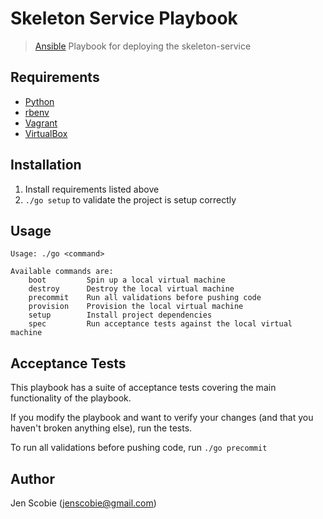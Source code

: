 # Skeleton Service Playbook

> [Ansible](http://www.ansible.com/home) Playbook for deploying the skeleton-service

## Requirements

* [Python](https://www.python.org/downloads/)
* [rbenv](http://rbenv.org/)
* [Vagrant](https://www.vagrantup.com/)
* [VirtualBox](https://www.virtualbox.org/wiki/Downloads)

## Installation

1. Install requirements listed above
2. ```./go setup``` to validate the project is setup correctly

## Usage

    Usage: ./go <command>
    
    Available commands are:
        boot         Spin up a local virtual machine
        destroy      Destroy the local virtual machine
        precommit    Run all validations before pushing code
        provision    Provision the local virtual machine
        setup        Install project dependencies
        spec         Run acceptance tests against the local virtual machine

## Acceptance Tests

This playbook has a suite of acceptance tests covering the main functionality of the playbook.

If you modify the playbook and want to verify your changes (and that you haven't broken anything else), run the tests.

To run all validations before pushing code, run ```./go precommit```

## Author

Jen Scobie (jenscobie@gmail.com)